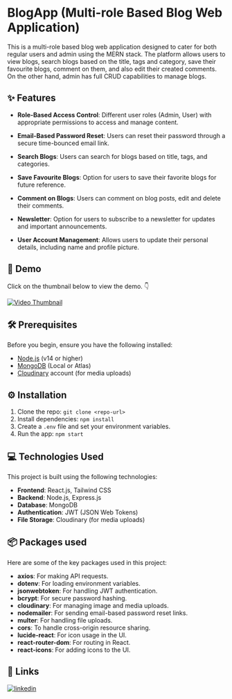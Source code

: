 # BlogApp (Multi-role Based Blog Web Application)

This is a multi-role based blog web application designed to cater for both regular users and admin using the MERN stack. The platform allows users to view blogs, search blogs based on the title, tags and category, save their favourite blogs, comment on them, and also edit their created comments. On the other hand, admin has full CRUD capabilities to manage blogs. 



## ✨ Features

- **Role-Based Access Control**: Different user roles (Admin, User) with appropriate permissions to access and manage content.

- **Email-Based Password Reset**: Users can reset their password through a secure time-bounced email link.

- **Search Blogs**: Users can search for blogs based on title, tags, and categories.

- **Save Favourite Blogs**: Option for users to save their favorite blogs for future reference.

- **Comment on Blogs**: Users can comment on blog posts, edit and delete their comments.

- **Newsletter**: Option for users to subscribe to a newsletter for updates and important announcements.

- **User Account Management**: Allows users to update their personal details, including name and profile picture.

## 🎥 Demo

Click on the thumbnail below to view the demo. 👇

[![Video Thumbnail](https://github.com/user-attachments/assets/1f2c329d-e566-4802-a2d3-eff24e0814d2)](https://drive.google.com/file/d/1-M-3rFgTbLw8BqVtiXd5L6Ta6MSc6en-/view?usp=sharing)


## 🛠️ Prerequisites

Before you begin, ensure you have the following installed:
- [Node.js](https://nodejs.org/) (v14 or higher)
- [MongoDB](https://www.mongodb.com/) (Local or Atlas)
- [Cloudinary](https://cloudinary.com/) account (for media uploads)




## ⚙️ Installation
1. Clone the repo: `git clone <repo-url>`
2. Install dependencies: `npm install`
3. Create a `.env` file and set your environment variables.
4. Run the app: `npm start`


## 💻 Technologies Used
This project is built using the following technologies:

- **Frontend**: React.js, Tailwind CSS
- **Backend**: Node.js, Express.js
- **Database**: MongoDB
- **Authentication**: JWT (JSON Web Tokens)
- **File Storage**: Cloudinary (for media uploads)


## 📦 Packages used

Here are some of the key packages used in this project:

- **axios**: For making API requests.
- **dotenv**: For loading environment variables.
- **jsonwebtoken**: For handling JWT authentication.
- **bcrypt**: For secure password hashing.
- **cloudinary**: For managing image and media uploads.
- **nodemailer**: For sending email-based password reset links.
- **multer**: For handling file uploads.
- **cors**: To handle cross-origin resource sharing.
- **lucide-react**: For icon usage in the UI.
- **react-router-dom**: For routing in React.
- **react-icons**: For adding icons to the UI.


## 🔗 Links
[![linkedin](https://img.shields.io/badge/linkedin-0A66C2?style=for-the-badge&logo=linkedin&logoColor=white)](https://www.linkedin.com/in/souravsaha21/)


